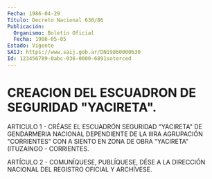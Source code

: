 ```yaml
---
Fecha: 1986-04-29
Título: Decreto Nacional 630/86
Publicación:
  Organismo: Boletín Oficial
  Fecha: 1986-05-05
Estado: Vigente
SAIJ: https://www.saij.gob.ar/DN19860000630
Id: 123456789-0abc-036-0000-6891soterced
---
```

# CREACION DEL ESCUADRON DE SEGURIDAD "YACIRETA".

<a id="1"></a>
ARTICULO  1  -  CRÉASE  EL  ESCUADRÓN  SEGURIDAD "YACIRETA" DE GENDARMERIA NACIONAL DEPENDIENTE DE LA IIIRA AGRUPACIÓN "CORRIENTES" CON A SIENTO EN ZONA DE OBRA "YACIRETA"  (ITUZAINGO  - CORRIENTES.

<a id="2"></a>
ARTÍCULO  2  -  COMUNÍQUESE,  PUBLÍQUESE,  DÉSE A LA DIRECCIÓN NACIONAL DEL REGISTRO OFICIAL Y ARCHÍVESE.